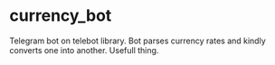 # currency_bot
Telegram bot on telebot library. Bot parses currency rates and kindly converts one into another. Usefull thing.
